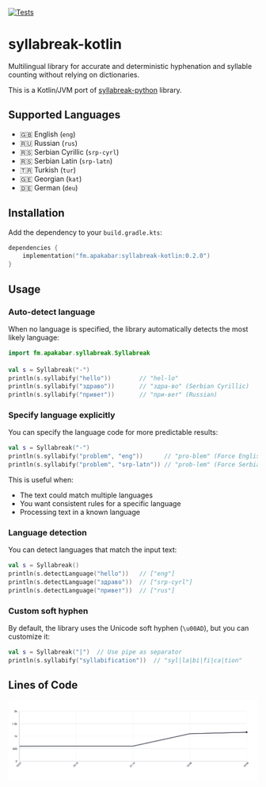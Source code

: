 [![Tests](https://github.com/apakabarfm/syllabreak-kotlin/actions/workflows/tests.yml/badge.svg)](https://github.com/apakabarfm/syllabreak-kotlin/actions/workflows/tests.yml)
# syllabreak-kotlin

Multilingual library for accurate and deterministic hyphenation and syllable counting without relying on dictionaries.

This is a Kotlin/JVM port of [syllabreak-python](https://github.com/apakabarfm/syllabreak-python) library.

## Supported Languages

- 🇬🇧 English (`eng`)
- 🇷🇺 Russian (`rus`)
- 🇷🇸 Serbian Cyrillic (`srp-cyrl`)
- 🇷🇸 Serbian Latin (`srp-latn`)
- 🇹🇷 Turkish (`tur`)
- 🇬🇪 Georgian (`kat`)
- 🇩🇪 German (`deu`)

## Installation

Add the dependency to your `build.gradle.kts`:

```kotlin
dependencies {
    implementation("fm.apakabar:syllabreak-kotlin:0.2.0")
}
```

## Usage

### Auto-detect language

When no language is specified, the library automatically detects the most likely language:

```kotlin
import fm.apakabar.syllabreak.Syllabreak

val s = Syllabreak("-")
println(s.syllabify("hello"))        // "hel-lo"
println(s.syllabify("здраво"))       // "здра-во" (Serbian Cyrillic)
println(s.syllabify("привет"))       // "при-вет" (Russian)
```

### Specify language explicitly

You can specify the language code for more predictable results:

```kotlin
val s = Syllabreak("-")
println(s.syllabify("problem", "eng"))      // "pro-blem" (Force English rules)
println(s.syllabify("problem", "srp-latn")) // "prob-lem" (Force Serbian Latin rules)
```

This is useful when:
- The text could match multiple languages
- You want consistent rules for a specific language
- Processing text in a known language

### Language detection

You can detect languages that match the input text:

```kotlin
val s = Syllabreak()
println(s.detectLanguage("hello"))   // ["eng"]
println(s.detectLanguage("здраво"))  // ["srp-cyrl"]
println(s.detectLanguage("привет"))  // ["rus"]
```

### Custom soft hyphen

By default, the library uses the Unicode soft hyphen (`\u00AD`), but you can customize it:

```kotlin
val s = Syllabreak("|")  // Use pipe as separator
println(s.syllabify("syllabification"))  // "syl|la|bi|fi|ca|tion"
```

## Lines of Code

<picture>
  <source media="(prefers-color-scheme: dark)" srcset=".github/loc-history-dark.svg">
  <source media="(prefers-color-scheme: light)" srcset=".github/loc-history-light.svg">
  <img alt="Lines of Code graph" src=".github/loc-history-light.svg">
</picture>
